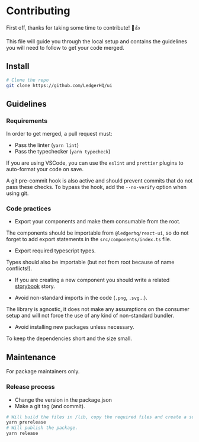 # Contributing

First off, thanks for taking some time to contribute! 🎉👍

This file will guide you through the local setup and contains the guidelines you will need
to follow to get your code merged.

## Install

```sh
# Clone the repo
git clone https://github.com/LedgerHQ/ui
```

## Guidelines

### Requirements

In order to get merged, a pull request must:

- Pass the linter (`yarn lint`)
- Pass the typechecker (`yarn typecheck`)

If you are using VSCode, you can use the `eslint` and `prettier` plugins to auto-format your code on save.

A git pre-commit hook is also active and should prevent commits that do not pass these checks.
To bypass the hook, add the `--no-verify` option when using git.

### Code practices

- Export your components and make them consumable from the root.

The components should be importable from `@ledgerhq/react-ui`, so do not forget to add export statements
in the `src/components/index.ts` file.

- Export required typescript types.

Types should also be importable (but not from root because of name conflicts!).

- If you are creating a new component you should write a related [storybook](https://https://storybook.js.org/) story.

- Avoid non-standard imports in the code (`.png`, `.svg`…).

The library is agnostic, it does not make any assumptions on the consumer setup and will not force the use of any kind of non-standard bundler.

- Avoid installing new packages unless necessary.

To keep the dependencies short and the size small.

## Maintenance

For package maintainers only.

### Release process

- Change the version in the package.json
- Make a git tag (and commit).

```sh
# Will build the files in /lib, copy the required files and create a suitable package.json.
yarn prerelease
# Will publish the package.
yarn release
```
